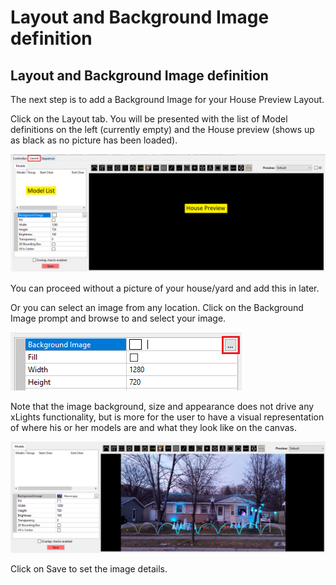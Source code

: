 # Layout and Background Image definition

## Layout and Background Image definition

The next step is to add a Background Image for your House Preview Layout.

Click on the Layout tab. You will be presented with the list of Model definitions on the left (currently empty) and the House preview (shows up as black as no picture has been loaded).

![](<../../.gitbook/assets/image (403).png>)

You can proceed without a picture of your house/yard and add this in later.

Or you can select an image from any location. Click on the Background Image prompt and browse to and select your image.

![](<../../.gitbook/assets/image (284).png>)

Note that the image background, size and appearance does not drive any xLights functionality, but is more for the user to have a visual representation of where his or her models are and what they look like on the canvas.

![](<../../.gitbook/assets/image (360).png>)

Click on Save to set the image details.
